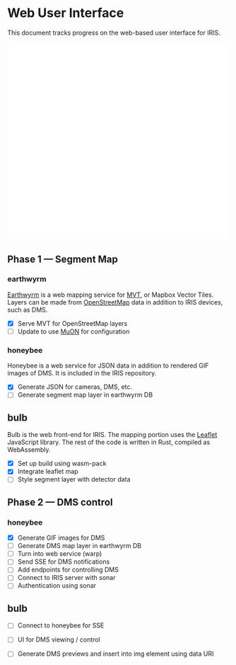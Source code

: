 # Web User Interface

This document tracks progress on the web-based user interface for IRIS.

![ui architecture](images/ui_architecture.svg)

## Phase 1 — Segment Map

### earthwyrm

[Earthwyrm] is a web mapping service for [MVT], or Mapbox Vector Tiles.  Layers
can be made from [OpenStreetMap] data in addition to IRIS devices, such as DMS.

- [X] Serve MVT for OpenStreetMap layers
- [ ] Update to use [MuON] for configuration

### honeybee

Honeybee is a web service for JSON data in addition to rendered GIF images of
DMS.  It is included in the IRIS repository.

- [X] Generate JSON for cameras, DMS, etc.
- [ ] Generate segment map layer in earthwyrm DB

## bulb

Bulb is the web front-end for IRIS.  The mapping portion uses the [Leaflet]
JavaScript library.  The rest of the code is written in Rust, compiled as
WebAssembly.

- [X] Set up build using wasm-pack
- [X] Integrate leaflet map
- [ ] Style segment layer with detector data

## Phase 2 — DMS control

### honeybee

- [X] Generate GIF images for DMS
- [ ] Generate DMS map layer in earthwyrm DB
- [ ] Turn into web service (warp)
- [ ] Send SSE for DMS notifications
- [ ] Add endpoints for controlling DMS
- [ ] Connect to IRIS server with sonar
- [ ] Authentication using sonar

## bulb

- [ ] Connect to honeybee for SSE
- [ ] UI for DMS viewing / control
- [ ] Generate DMS previews and insert into img element using data URI


[earthwyrm]: https://github.com/DougLau/earthwyrm
[Leaflet]: https://github.com/Leaflet/Leaflet
[MuON]: https://github.com/muon-data/muon
[MVT]: https://docs.mapbox.com/vector-tiles/reference/
[OpenStreetMap]: https://www.openstreetmap.org
